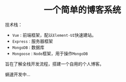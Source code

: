 <h1 align="center">一个简单的博客系统</h1>
<p>技术栈：</p>
<ul>
  <li><code>Vue</code> : 前端框架，配以<code>Element-UI</code>快速建站。</li>
  <li><code>Express</code> : 服务器框架</li>
  <li><code>MongoDB</code> : 数据库</li>
  <li><code>Mongoose</code> : <code>Node</code>框架，用于操作<code>MongoDB</code></li>
</ul>
<p>旨在了解全栈开发流程，搭建一个自用的个人博客。</p>
<p>蜗速开发中...</p>